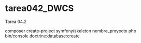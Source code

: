 # tarea042_DWCS
Tarea 04.2

composer create-project symfony/skeleton nombre_proyecto
php bin/console doctrine:database:create

